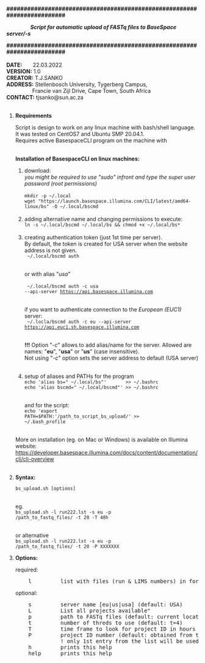 <b>########################################################################</b><br>
<p><b>&emsp;&emsp;&emsp;&emsp;&nbsp;
<i>Script for automatic upload of FASTq files to BaseSpace server/-s</i></b></p>
<b>########################################################################</b><br><br>
<b>DATE:</b>&emsp;&emsp;22.03.2022<br>
<b>VERSION:</b>&nbsp;1.0<br>
<b>CREATOR:</b>&nbsp;T.J.SANKO<br>
<b>ADDRESS:</b>&nbsp;Stellenbosch University, Tygerberg Campus,<br>
&emsp;&emsp;&emsp;&emsp;&nbsp;&nbsp;
Francie van Zijl Drive, Cape Town, South Africa<br>
<b>CONTACT:</b>&nbsp;tjsanko@sun.ac.za<br>

<br>
<ol>
<p><b><li>Requirements</li></b></p>
Script is design to work on any linux machine with bash/shell language. It was tested on CentOS7 and Ubuntu SMP 20.04.1.<br>
Requires active BasespaceCLI program on the machine with<br><br>

<b>Installation of BasespaceCLI on linux machines:</b>
<ol start='i'>
<li> download:</li>
<i>you might be required to use "sudo" infront and type the super user password (root permissions)</i><br><br>
<code>mkdir -p ~/.local</code><br>
<code>wget "https://launch.basespace.illumina.com/CLI/latest/amd64-linux/bs" -O ~/.local/bscmd</code><br><br>

<li> adding alternative name and changing permissions to execute:</li>
<code>ln -s ~/.local/bscmd ~/.local/bs && chmod +x ~/.local/bs*</code><br><br>

<li> creating authentication token (just 1st time per server).</li>
By default, the token is created for USA server when the website address is not given.<br>
<code> ~/.local/bscmd auth</code><br><br>

or with alias "<i>usa</i>"<br><br>
<code> ~/.local/bscmd auth -c usa --api-server https://api.basespace.illumina.com</code><br><br>

if you want to authenticate connection to the <i>European (EUC1)</i> server:<br>
<code> ~/.locla/bscmd auth -c eu --api-server https://api.euc1.sh.basespace.illumina.com</code><br><br>

<b>!!!</b> Option "<i>-c</i>" allows to add alias/name for the server. Allowed are names: "<b>eu</b>", "<b>usa</b>" or "<b>us</b>" (case insensitive).<br>
Not using "<i>-c</i>" option sets the server address to default (USA server)<br><br>

<li> setup of aliases and PATHs for the program</li>
<code>echo 'alias bs=" ~/.local/bs"'       >> ~/.bashrc</code><br>
<code>echo 'alias bscmd=" ~/.local/bscmd"' >> ~/.bashrc</code><br><br>

and for the script:<br>
<code>echo 'export PATH=$PATH:'/path_to_script_bs_upload/' >> ~/.bash_profile</code><br><br></ol>

More on installation (eg. on Mac or Windows) is available on Illumina website:<br>
<a>https://developer.basespace.illumina.com/docs/content/documentation/cli/cli-overview</a><br><br>

<p><b><li> Syntax:</li></b></p>
<code>bs_upload.sh [options]</code><br><br>

eg.<br>
<code>bs_upload.sh -l run222.lst -s eu -p /path_to_fastq_files/ -t 20 -T 48h</code><br><br>

or alternative<br>
<code>bs_upload.sh -l run222.lst -s eu -p /path_to_fastq_files/ -t 20 -P XXXXXXX</code>

<p><b><li>Options:</li></b></p>
required:<pre>
    l         list with files (run & LIMS numbers) in format: "RUNXXX,K0YYYYY"</pre>
optional:<pre>
    s         server name [eu|us|usa] (default: USA)
    L         List all projects available"
    p         path to FASTq files (default: current location)
    t         number of threds to use (default: t=4)
    T         time frame to look for project ID in hours (default: 24h)
    P         project ID number (default: obtained from the server based on the time frame in -t parameter). 
              ! only 1st entry from the list will be used
    h         prints this help
    help      prints this help
</pre>
